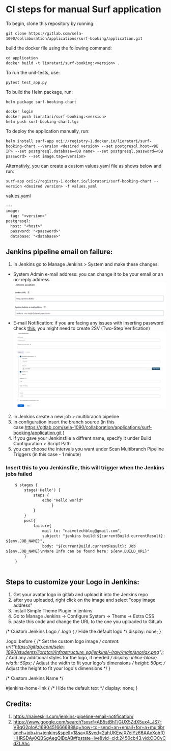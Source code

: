 # CI steps for manual Surf application

To begin, clone this repository by running:
```
git clone https://gitlab.com/sela-1090/collaboration/applications/surf-booking/application.git
```

build the docker file using the following command:
```
cd application
docker build -t lioratari/surf-booking:<version> .
```

To run the unit-tests, use:
```
pytest test_app.py
```

To build the Helm package, run:
```
helm package surf-booking-chart
```

```
docker login
docker push lioratari/surf-booking:<version>
helm push surf-booking-chart.tgz
```
To deploy the application manually, run:
```
helm install surf-app oci://registry-1.docker.io/lioratari/surf-booking-chart --version <desired version> --set postgresql.host=<DB IP> --set postgresql.database=<DB name> --set postgresql.password=<DB password> --set image.tag=<version>
```
Alternativly, you can create a custom values.yaml file as shows below and run:  
```
surf-app oci://registry-1.docker.io/lioratari/surf-booking-chart --version <desired version> -f values.yaml
```
values.yaml
```
---
image:
  tag: "<version>"
postgresql:
  host: "<host>"
  password: "<password>"
  database: "<database>"
```

## Jenkins pipeline email on failure: 
1. In Jenkins go to Manage Jenkins > System and make these changes: 
- System Admin e-mail address: you can change it to be your email or an no-reply address
  ![jenkins1](follow-along-images/jenkins1.png)
-  E-mail Notification: if you are facing any issues with inserting password check [this](https://support.google.com/accounts/answer/185833#zippy=), you might need to create 2SV (Two-Step Verification)
  ![jenkins2](follow-along-images/jenkins2.png)

2. In Jenkins create a new job > multibranch pipeline
3. In configuration insert the branch source (in this case:https://gitlab.com/sela-1090/collaboration/applications/surf-booking/application.git )
4. if you gave your Jenkinsfile a diffrent name, specify it under Build Configuration > Script Path
5. you can choose the intervals you want under Scan Multibranch Pipeline Triggers (in this case - 1 minute)

### Insert this to you Jenkinsfile, this will trigger when the Jenkins jobs failed

```
    $ stages {
        stage('Hello') {
            steps {
                echo "Hello world"
                    }
            }
        }
        post{
            failure{
                mail to: "naivetechblog@gmail.com",
                subject: "jenkins build:${currentBuild.currentResult}: ${env.JOB_NAME}",
                body: "${currentBuild.currentResult}: Job ${env.JOB_NAME}\nMore Info can be found here: ${env.BUILD_URL}"
        }
    }
    
```
## Steps to customize your Logo in Jenkins:

1. Get your avatar logo in gitlab and upload it into the Jenkins repo
2. after you uploaded, right click on the image and select "copy image address"
3. Install Simple Theme Plugin in jenkins
4. Go to Manage Jenkins → Configure System → Theme → Extra CSS
5. paste this code and change the URL to the one you uploaded to GitLab

/* Custom Jenkins Logo */
.logo {
  /* Hide the default logo */
  display: none;
}

.logo::before {
  /* Set the custom logo image */
  content: url("https://gitlab.com/sela-1090/students/lioratari/infrastructure_sg/jenkins/-/raw/main/snorlax.png");
  /* Add any additional styles for the logo, if needed */
  display: inline-block;
  width: 50px; /* Adjust the width to fit your logo's dimensions */
  height: 50px; /* Adjust the height to fit your logo's dimensions */
}

/* Custom Jenkins Name */


#jenkins-home-link {
  /* Hide the default text */
  display: none;
}

## Credits:
1. https://naiveskill.com/jenkins-pipeline-email-notification/
2. https://www.google.com/search?sxsrf=AB5stBhTjGUX5ZdX5ux4_JS7-VBqG2pIoA:1690451666688&q=how+to+send+an+email+for+a+multibranch+job+in+jenkins&spell=1&sa=X&ved=2ahUKEwjX7eiYz66AAxXohf0HHRSDAy0QBSgAegQIBxAB#fpstate=ive&vld=cid:2450cb43,vid:OOCvCdZLAhc
    


